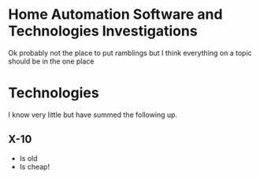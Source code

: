# Home Automation Software and Technologies Investigations #

Ok probably not the place to put ramblings but I think everything on a topic should be in the one place


# Technologies #
I know very little but have summed the following up.

## X-10 ##
  * Is old
  * Is cheap!